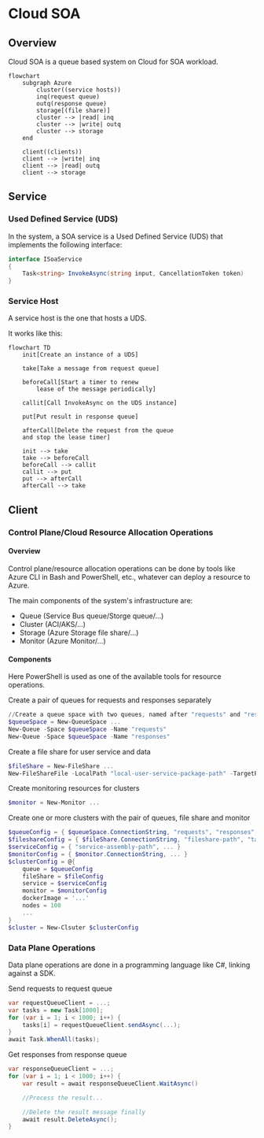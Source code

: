 # Cloud SOA

## Overview

Cloud SOA is a queue based system on Cloud for SOA workload.

```mermaid
flowchart
    subgraph Azure
        cluster((service hosts))
        inq(request queue)
        outq(response queue)
        storage[(file share)]
        cluster --> |read| inq
        cluster --> |write| outq
        cluster --> storage
    end

    client((clients))
    client --> |write| inq
    client --> |read| outq
    client --> storage
```

## Service

### Used Defined Service (UDS)

In the system, a SOA service is a Used Defined Service (UDS) that implements the following interface:

```cs
interface ISoaService
{
    Task<string> InvokeAsync(string input, CancellationToken token)
}
```

### Service Host

A service host is the one that hosts a UDS.

It works like this:

```mermaid
flowchart TD
    init[Create an instance of a UDS]

    take[Take a message from request queue]

    beforeCall[Start a timer to renew
        lease of the message periodically]

    callit[Call InvokeAsync on the UDS instance]

    put[Put result in response queue]

    afterCall[Delete the request from the queue
    and stop the lease timer]

    init --> take
    take --> beforeCall
    beforeCall --> callit
    callit --> put
    put --> afterCall
    afterCall --> take
```

## Client

### Control Plane/Cloud Resource Allocation Operations

#### Overview

Control plane/resource allocation operations can be done by tools like Azure CLI in Bash and PowerShell, etc., whatever can deploy a resource to Azure.

The main components of the system's infrastructure are:

* Queue (Service Bus queue/Storge queue/...)
* Cluster (ACI/AKS/...)
* Storage (Azure Storage file share/...)
* Monitor (Azure Monitor/...)

#### Components

Here PowerShell is used as one of the available tools for resource operations.

Create a pair of queues for requests and responses separately

```ps1
//Create a queue space with two queues, named after "requests" and "responses" separately.
$queueSpace = New-QueueSpace ...
New-Queue -Space $queueSpace -Name "requests"
New-Queue -Space $queueSpace -Name "responses"
```

Create a file share for user service and data

```ps1
$fileShare = New-FileShare ...
New-FileShareFile -LocalPath "local-user-service-package-path" -TargetPath "fileshare-path"
```

Create monitoring resources for clusters

```ps1
$monitor = New-Monitor ...
```

Create one or more clusters with the pair of queues, file share and monitor

```ps1
$queueConfig = { $queueSpace.ConnectionString, "requests", "responses", ... }
$fileshareConfig = { $fileShare.ConnectionString, "fileshare-path", "target-mount-path", ... }
$serviceConfig = { "service-assembly-path", ... }
$monitorConfig = { $monitor.ConnectionString, ... }
$clusterConfig = @{
    queue = $queueConfig
    fileShare = $fileConfig
    service = $serviceConfig
    monitor = $monitorConfig
    dockerImage = '...'
    nodes = 100
    ...
}
$cluster = New-Clsuter $clusterConfig
```

### Data Plane Operations

Data plane operations are done in a programming language like C#, linking against a SDK.

Send requests to request queue

```cs
var requestQueueClient = ...;
var tasks = new Task[1000];
for (var i = 1; i < 1000; i++) {
    tasks[i] = requestQueueClient.sendAsync(...);
}
await Task.WhenAll(tasks);
```

Get responses from response queue

```cs
var responseQueueClient = ...;
for (var i = 1; i < 1000; i++) {
    var result = await responseQueueClient.WaitAsync()

    //Process the result...

    //Delete the result message finally
    await result.DeleteAsync();
}
```
